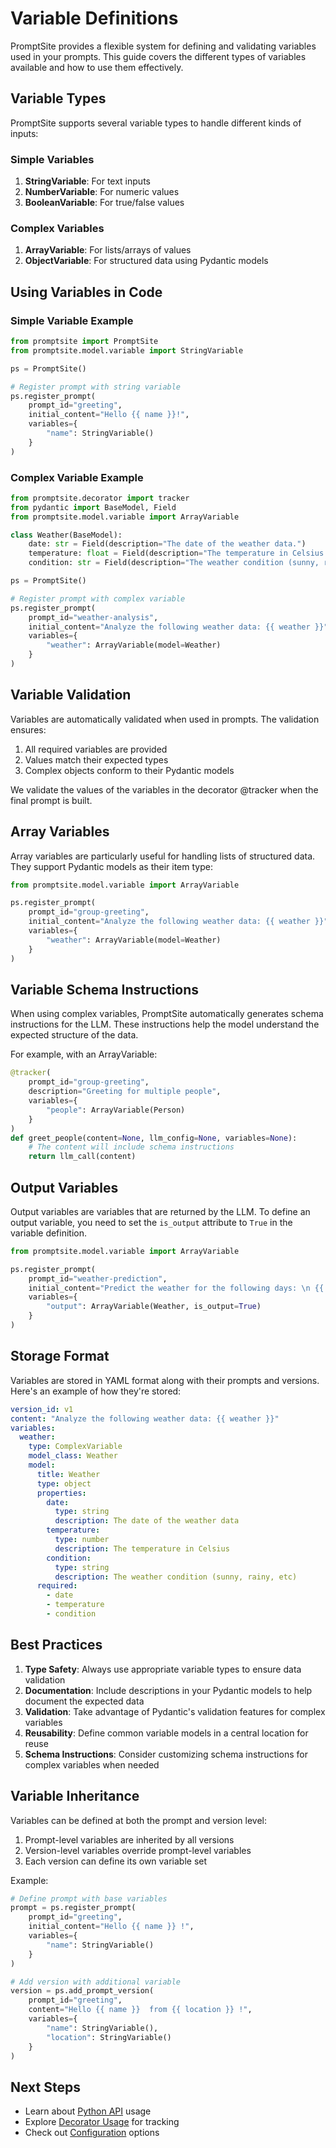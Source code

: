 # Variable Definitions

PromptSite provides a flexible system for defining and validating variables used in your prompts. This guide covers the different types of variables available and how to use them effectively.

## Variable Types

PromptSite supports several variable types to handle different kinds of inputs:

### Simple Variables

1. **StringVariable**: For text inputs
2. **NumberVariable**: For numeric values
3. **BooleanVariable**: For true/false values

### Complex Variables

1. **ArrayVariable**: For lists/arrays of values
2. **ObjectVariable**: For structured data using Pydantic models

## Using Variables in Code

### Simple Variable Example

```python
from promptsite import PromptSite
from promptsite.model.variable import StringVariable

ps = PromptSite()

# Register prompt with string variable
ps.register_prompt(
    prompt_id="greeting",
    initial_content="Hello {{ name }}!",
    variables={
        "name": StringVariable()
    }
)
```

### Complex Variable Example

```python
from promptsite.decorator import tracker
from pydantic import BaseModel, Field
from promptsite.model.variable import ArrayVariable

class Weather(BaseModel):
    date: str = Field(description="The date of the weather data.")
    temperature: float = Field(description="The temperature in Celsius.")
    condition: str = Field(description="The weather condition (sunny, rainy, etc).")

ps = PromptSite()

# Register prompt with complex variable
ps.register_prompt(
    prompt_id="weather-analysis",
    initial_content="Analyze the following weather data: {{ weather }}",
    variables={
        "weather": ArrayVariable(model=Weather)
    }
)
```

## Variable Validation

Variables are automatically validated when used in prompts. The validation ensures:

1. All required variables are provided
2. Values match their expected types
3. Complex objects conform to their Pydantic models

We validate the values of the variables in the decorator @tracker when the final prompt is built.

## Array Variables

Array variables are particularly useful for handling lists of structured data. They support Pydantic models as their item type:

```python
from promptsite.model.variable import ArrayVariable

ps.register_prompt(
    prompt_id="group-greeting",
    initial_content="Analyze the following weather data: {{ weather }}",
    variables={
        "weather": ArrayVariable(model=Weather)
    }
)
```

## Variable Schema Instructions

When using complex variables, PromptSite automatically generates schema instructions for the LLM. These instructions help the model understand the expected structure of the data.

For example, with an ArrayVariable:

```python
@tracker(
    prompt_id="group-greeting",
    description="Greeting for multiple people",
    variables={
        "people": ArrayVariable(Person)
    }
)
def greet_people(content=None, llm_config=None, variables=None):
    # The content will include schema instructions
    return llm_call(content)
```

## Output Variables

Output variables are variables that are returned by the LLM. To define an output variable, you need to set the `is_output` attribute to `True` in the variable definition.

```python
from promptsite.model.variable import ArrayVariable

ps.register_prompt(
    prompt_id="weather-prediction",
    initial_content="Predict the weather for the following days: \n {{ weather }}",
    variables={
        "output": ArrayVariable(Weather, is_output=True)
    }
)
```

## Storage Format

Variables are stored in YAML format along with their prompts and versions. Here's an example of how they're stored:

```yaml
version_id: v1
content: "Analyze the following weather data: {{ weather }}"
variables:
  weather:
    type: ComplexVariable
    model_class: Weather
    model:
      title: Weather
      type: object
      properties:
        date:
          type: string
          description: The date of the weather data
        temperature:
          type: number
          description: The temperature in Celsius
        condition:
          type: string
          description: The weather condition (sunny, rainy, etc)
      required:
        - date
        - temperature
        - condition
```

## Best Practices

1. **Type Safety**: Always use appropriate variable types to ensure data validation
2. **Documentation**: Include descriptions in your Pydantic models to help document the expected data
3. **Validation**: Take advantage of Pydantic's validation features for complex variables
4. **Reusability**: Define common variable models in a central location for reuse
5. **Schema Instructions**: Consider customizing schema instructions for complex variables when needed

## Variable Inheritance

Variables can be defined at both the prompt and version level:

1. Prompt-level variables are inherited by all versions
2. Version-level variables override prompt-level variables
3. Each version can define its own variable set

Example:

```python
# Define prompt with base variables
prompt = ps.register_prompt(
    prompt_id="greeting",
    initial_content="Hello {{ name }} !",
    variables={
        "name": StringVariable()
    }
)

# Add version with additional variable
version = ps.add_prompt_version(
    prompt_id="greeting",
    content="Hello {{ name }}  from {{ location }} !",
    variables={
        "name": StringVariable(),
        "location": StringVariable()
    }
)
```

## Next Steps

- Learn about [Python API](python-api.md) usage
- Explore [Decorator Usage](decorator.md) for tracking
- Check out [Configuration](configuration.md) options
```